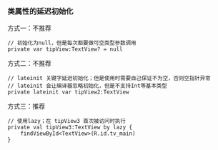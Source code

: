### 类属性的延迟初始化

方式一：不推荐

    // 初始化为null，但是每次都要做可空类型参数调用
    private var tipView:TextView? = null

方式二：不推荐

    // lateinit 关键字延迟初始化；但是使用时需要自己保证不为空，否则空指针异常
    // lateinit 会让编译器忽略初始化，但是不支持Int等基本类型
    private lateinit var tipView2:TextView

方式三：推荐

    // 使用lazy；在 tipView3 首次被访问时执行
    private val tipView3:TextView by lazy {
        findViewById<TextView>(R.id.tv_main)
    }
